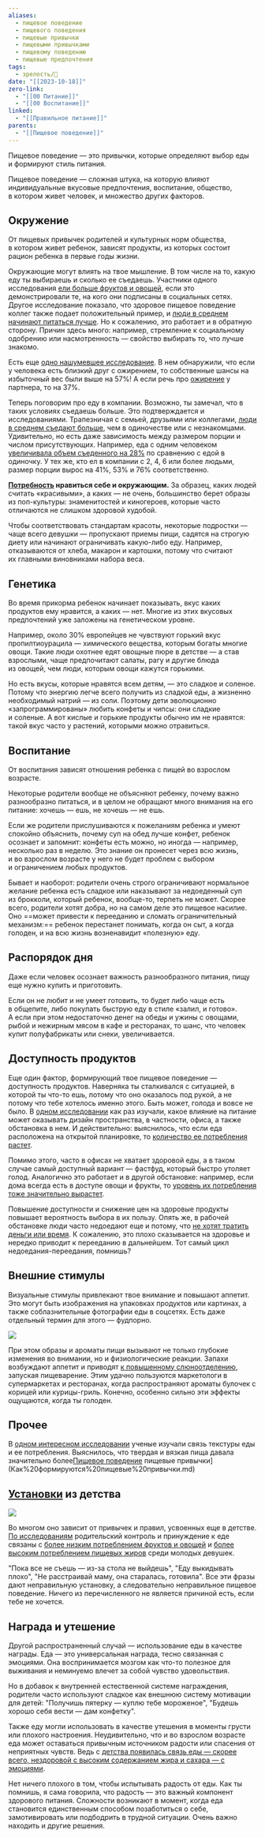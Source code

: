 ```yaml
---
aliases:
  - пищевое поведение
  - пищевого поведения
  - пищевые привычки
  - пищевыми привычками
  - пищевому поведению
  - пищевые предпочтения
tags:
  - зрелость/🌱
date: "[[2023-10-18]]"
zero-link:
  - "[[00 Питание]]"
  - "[[00 Воспитание]]"
linked:
  - "[[Правильное питание]]"
parents:
  - "[[Пищевое поведение]]"
---
```

Пищевое поведение — это привычки, которые определяют выбор еды и формируют стиль питания.

Пищевое поведение — сложная штука, на которую влияют индивидуальные вкусовые предпочтения, воспитание, общество, в котором живет человек, и множество других факторов.
## Окружение
От пищевых привычек родителей и культурных норм общества, в котором живет ребенок, зависят продукты, из которых состоит рацион ребенка в первые годы жизни.

Окружающие могут влиять на твое мышление. В том числе на то, какую еду ты выбираешь и сколько ее съедаешь. Участники одного исследования [ели больше фруктов и овощей](https://www.sciencedirect.com/science/article/abs/pii/S0195666319310359?via%3Dihub), если это демонстрировали те, на кого они подписаны в социальных сетях. Другое исследование показало, что здоровое пищевое поведение коллег также подает положительный пример, и [люди в среднем начинают питаться лучше](https://onlinelibrary.wiley.com/doi/full/10.1111/obr.12920). Но к сожалению, это работает и в обратную сторону. Причин здесь много: например, стремление к социальному одобрению или насмотренность — свойство выбирать то, что лучше знакомо.

Есть еще [одно нашумевшее исследование](https://www.nejm.org/doi/full/10.1056/nejmsa066082). В нем обнаружили, что если у человека есть близкий друг с ожирением, то собственные шансы на избыточный вес были выше на 57%! А если речь про [ожирение](Ожирение.md) у партнера, то на 37%.

Теперь поговорим про еду в компании. Возможно, ты замечал, что в таких условиях съедаешь больше. Это подтверждается и исследованиями. Трапезничая с семьей, друзьями или коллегами, [люди в среднем съедают больше](https://academic.oup.com/ajcn/article/110/4/842/5552759), чем в одиночестве или с незнакомцами. Удивительно, но есть даже зависимость между размером порции и числом присутствующих. Например, еда с одним человеком [увеличивала объем съеденного на 28%](https://www.sciencedirect.com/science/article/abs/pii/003193849290212K?via%3Dihub) по сравнению с едой в одиночку. У тех же, кто ел в компании с 2, 4, 6 или более людьми, размер порции вырос на 41%, 53% и 76% соответственно.

**[Потребность](Потребность.md) нравиться себе и окружающим.** За образец, каких людей считать «красивыми», а каких — не очень, большинство берет образы из поп-культуры: знаменитостей и киногероев, которые часто отличаются не слишком здоровой худобой.

Чтобы соответствовать стандартам красоты, некоторые подростки — чаще всего девушки — пропускают приемы пищи, садятся на строгую диету или начинают ограничивать какую-либо еду. Например, отказываются от хлеба, макарон и картошки, потому что считают их главными виновниками набора веса.

## Генетика
Во время прикорма ребенок начинает показывать, вкус каких продуктов ему нравится, а каких — нет. Многие из этих вкусовых предпочтений уже заложены на генетическом уровне.

Например, около 30% европейцев не чувствуют горький вкус пропилтиоурацила — химического вещества, которым богаты многие овощи. Такие люди охотнее едят овощные пюре в детстве — а став взрослыми, чаще предпочитают салаты, рагу и другие блюда из овощей, чем люди, которым овощи кажутся горькими.

Но есть вкусы, которые нравятся всем детям, — это сладкое и соленое. Потому что энергию легче всего получить из сладкой еды, а жизненно необходимый натрий — из соли. Поэтому дети эволюционно «запрограммированы» любить конфеты и чипсы: они сладкие и соленые. А вот кислые и горькие продукты обычно им не нравятся: такой вкус часто у растений, которыми можно отравиться.

## Воспитание
От воспитания зависят отношения ребенка с пищей во взрослом возрасте.

Некоторые родители вообще не объясняют ребенку, почему важно разнообразно питаться, и в целом не обращают много внимания на его питание: хочешь — ешь, не хочешь — не ешь.

Если же родители прислушиваются к пожеланиям ребенка и умеют спокойно объяснить, почему суп на обед лучше конфет, ребенок осознает и запомнит: конфеты есть можно, но иногда — например, несколько раз в неделю. Это знание он пронесет через всю жизнь, и во взрослом возрасте у него не будет проблем с выбором и ограничением любых продуктов.

Бывает и наоборот: родители очень строго ограничивают нормальное желание ребенка есть сладкое или наказывают за недоеденный суп из брокколи, который ребенок, вообще-то, терпеть не может. Скорее всего, родители хотят добра, но на самом деле это пищевое насилие. Оно ==может привести к перееданию и сломать ограничительный механизм:== ребенок перестанет понимать, когда он сыт, а когда голоден, и на всю жизнь возненавидит «полезную» еду.

## Распорядок дня
Даже если человек осознает важность разнообразного питания, пищу еще нужно купить и приготовить.

Если он не любит и не умеет готовить, то будет либо чаще есть в общепите, либо покупать быструю еду в стиле «залил, и готово». А если при этом недостаточно денег на обеды и ужины с овощами, рыбой и нежирным мясом в кафе и ресторанах, то шанс, что человек купит полуфабрикаты или снеки, увеличивается.

## Доступность продуктов
Еще один фактор, формирующий твое пищевое поведение — доступность продуктов. Наверняка ты сталкивался с ситуацией, в которой ты что-то ешь, потому что оно оказалось под рукой, а не потому что тебе хотелось именно этого. Быть может, голода и вовсе не было. В [одном исследовании](https://onlinelibrary.wiley.com/doi/full/10.1111/obr.12920) как раз изучали, какое влияние на питание может оказывать дизайн пространства, в частности, офиса, а также обстановка в нем. И действительно: выяснилось, что если еда расположена на открытой планировке, то [количество ее потребления растет](https://onlinelibrary.wiley.com/doi/full/10.1111/obr.12920).

Помимо этого, часто в офисах не хватает здоровой еды, а в таком случае самый доступный вариант — фастфуд, который быстро утоляет голод. Аналогично это работает и в другой обстановке: например, если дома всегда есть в доступе овощи и фрукты, то [уровень их потребления тоже значительно вырастет](https://www.ncbi.nlm.nih.gov/pmc/articles/PMC5347810/).

Повышение доступности и снижение цен на здоровые продукты повышает вероятность выбора в их пользу. Опять же, в рабочей обстановке люди часто недоедают еще и потому, что [не хотят тратить деньги или время](https://onlinelibrary.wiley.com/doi/full/10.1111/obr.12920). К сожалению, это плохо сказывается на здоровье и нередко приводит к перееданию в дальнейшем. Тот самый цикл недоедания-переедания, помнишь?

## Внешние стимулы
Визуальные стимулы привлекают твое внимание и повышают аппетит. Это могут быть изображения на упаковках продуктов или картинах, а также соблазнительные фотографии еды в соцсетях. Есть даже отдельный термин для этого — фудпорно.

![](Мозг.md#^572f04)

При этом образы и ароматы пищи вызывают не только глубокие изменения во внимании, но и физиологические реакции. Запахи возбуждают аппетит и приводят [к повышенному слюноотделению](https://onlinelibrary.wiley.com/doi/abs/10.1111/j.1745-4603.2011.00299.x), запуская пищеварение. Этим удачно пользуются маркетологи в супермаркетах и ресторанах, когда распространяют ароматы булочек с корицей или курицы-гриль. Конечно, особенно сильно эти эффекты ощущаются, когда ты голоден.
## Прочее

В [одном интересном исследовании](https://www.nature.com/articles/s41598-020-69504-y) ученые изучали связь текстуры еды и ее потребления. Выяснилось, что твердая и вязкая пища давала значительно более[Пищевое поведение](Пищевое%20поведение.md) пищевые привычки](Как%20формируются%20пищевые%20привычки.md)

## [Установки](Установки.md) из детства
![](Беременность.md#^f46a88)

Во многом оно зависит от привычек и правил, усвоенных еще в детстве. [По исследованиям](https://www.ncbi.nlm.nih.gov/pmc/articles/PMC2531152/) родительский контроль и принуждение к еде связаны с [более низким потреблением фруктов и овощей](https://www.ncbi.nlm.nih.gov/pmc/articles/PMC2530930/) и [более высоким потреблением пищевых жиров](https://pubmed.ncbi.nlm.nih.gov/12070476/) среди молодых девушек.

"Пока все не съешь — из-за стола не выйдешь", "Еду выкидывать плохо", "Не расстраивай маму, она старалась, готовила". Все эти фразы дают неправильную установку, а следовательно неправильное пищевое поведение. Ничего из перечисленного не является причиной есть, если тебе не хочется.
## Награда и утешение
Другой распространенный случай — использование еды в качестве награды. Еда — это универсальная награда, тесно связанная с эмоциями. Она воспринимается мозгом как что-то полезное для выживания и неминуемо влечет за собой чувство удовольствия.

Но в добавок к внутренней естественной системе награждения, родители часто используют сладкое как внешнюю систему мотивации для детей: "Получишь пятерку — куплю тебе мороженое", "Будешь хорошо себя вести — дам конфетку".

Также еду могли использовать в качестве утешения в моменты грусти или плохого настроения. Неудивительно, что и во взрослом возрасте еда может оставаться привычным источником радости или спасения от неприятных чувств. Ведь с [детства появилась связь еды — скорее всего, нездоровой с высоким содержанием жира и сахара — с эмоциями](https://pubmed.ncbi.nlm.nih.gov/24533574/).

Нет ничего плохого в том, чтобы испытывать радость от еды. Как ты помнишь, я сама говорила, что радость — это важный компонент здорового питания. Сложности возникают в момент, когда еда становится единственным способом позаботиться о себе, замотивировать или подбодрить в трудной ситуации. Очень важно находить и другие решения.